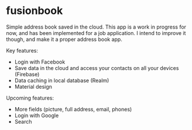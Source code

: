 # fusionbook

Simple address book saved in the cloud.
This app is a work in progress for now, and has been implemented for a job application. I intend to improve it though, and make it a proper address book app.

Key features:
- Login with Facebook
- Save data in the cloud and access your contacts on all your devices (Firebase)
- Data caching in local database (Realm)
- Material design

Upcoming features:
- More fields (picture, full address, email, phones)
- Login with Google
- Search
